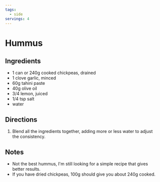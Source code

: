 ```yaml
---
tags:
  - side
servings: 4
---
```


# Hummus

## Ingredients

- 1 can or 240g cooked chickpeas, drained
- 1 clove garlic, minced
- 60g tahini paste
- 40g olive oil
- 3/4 lemon, juiced
- 1/4 tsp salt
- water

## Directions

1. Blend all the ingredients together, adding more or less water to adjust the consistency.

## Notes

- Not the best hummus, I'm still looking for a simple recipe that gives better results.
- If you have dried chickpeas, 100g should give you about 240g cooked.
